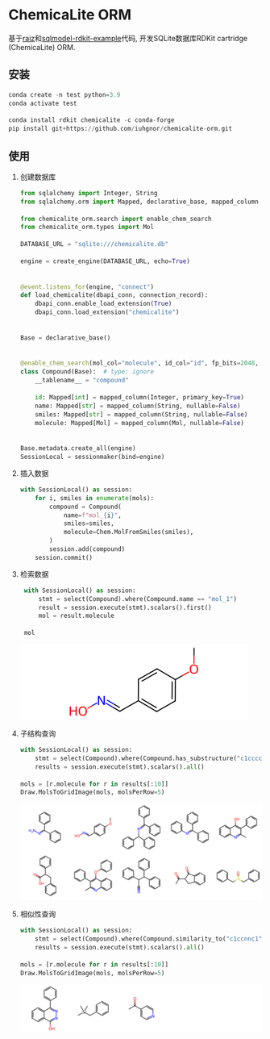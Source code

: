# ChemicaLite ORM

基于[raiz](https://github.com/rvianello/razi)和[sqlmodel-rdkit-example](https://github.com/savvan0h/sqlmodel-rdkit-example)代码, 开发SQLite数据库RDKit cartridge (ChemicaLite) ORM.

## 安装

```python
conda create -n test python=3.9
conda activate test

conda install rdkit chemicalite -c conda-forge
pip install git+https://github.com/iuhgnor/chemicalite-orm.git
```

## 使用

1. 创建数据库

    ```python
    from sqlalchemy import Integer, String
    from sqlalchemy.orm import Mapped, declarative_base, mapped_column

    from chemicalite_orm.search import enable_chem_search
    from chemicalite_orm.types import Mol

    DATABASE_URL = "sqlite:///chemicalite.db"

    engine = create_engine(DATABASE_URL, echo=True)


    @event.listens_for(engine, "connect")
    def load_chemicalite(dbapi_conn, connection_record):
        dbapi_conn.enable_load_extension(True)
        dbapi_conn.load_extension("chemicalite")


    Base = declarative_base()


    @enable_chem_search(mol_col="molecule", id_col="id", fp_bits=2048, fp_radius=2)
    class Compound(Base):  # type: ignore
        __tablename__ = "compound"

        id: Mapped[int] = mapped_column(Integer, primary_key=True)
        name: Mapped[str] = mapped_column(String, nullable=False)
        smiles: Mapped[str] = mapped_column(String, nullable=False)
        molecule: Mapped[Mol] = mapped_column(Mol, nullable=False)


    Base.metadata.create_all(engine)       
    SessionLocal = sessionmaker(bind=engine)

    ```

1. 插入数据

    ```python
    with SessionLocal() as session:
        for i, smiles in enumerate(mols):
            compound = Compound(
                name=f"mol_{i}",
                smiles=smiles,
                molecule=Chem.MolFromSmiles(smiles),
            )
            session.add(compound)
        session.commit()

    ```

2. 检索数据

   ```python
    with SessionLocal() as session:
        stmt = select(Compound).where(Compound.name == "mol_1")
        result = session.execute(stmt).scalars().first()
        mol = result.molecule

    mol
   ```

   ![output](./examples/images/3.png)

3. 子结构查询

    ```python
    with SessionLocal() as session:
        stmt = select(Compound).where(Compound.has_substructure("c1ccccc1"))
        results = session.execute(stmt).scalars().all()

    mols = [r.molecule for r in results[:10]]
    Draw.MolsToGridImage(mols, molsPerRow=5)

    ```

    ![output](./examples/images/4.png)

5. 相似性查询

    ```python
    with SessionLocal() as session:
        stmt = select(Compound).where(Compound.similarity_to("c1ccnnc1", 0.1))
        results = session.execute(stmt).scalars().all()

    mols = [r.molecule for r in results[:10]]
    Draw.MolsToGridImage(mols, molsPerRow=5)


    ```

    ![output](./examples/images/5.png)
